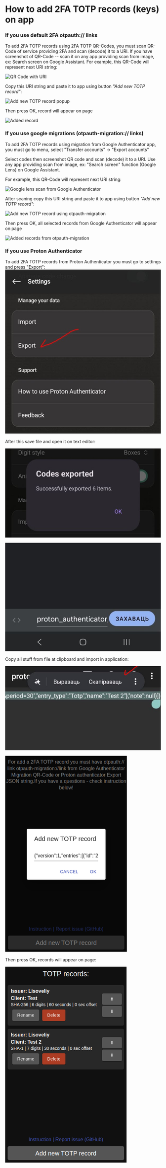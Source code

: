 # How to add 2FA TOTP records (keys) on app

### If you use default 2FA otpauth:// links

To add 2FA TOTP records using 2FA TOTP QR-Codes, you must scan QR-Code of service providing 2FA and scan (decode) it to a URI. If you have screenshot of QR-Code -- scan it on any app providing scan from image, ex: Search screen on Google Assistant. For example, this QR-Code will represent next URI string:

![QR Code with URI](image.png)

Copy this URI string and paste it to app using button _"Add new TOTP record"_:

![Add new TOTP record popup](image-2.png)

Then press OK, record will appear on page

![Added record](image-4.png)

### If you use google migrations (otpauth-migration:// links)

To add 2FA TOTP records using migration from Google Authenticator app, you must go to menu, select "Transfer accounts" -> "Export accounts"

Select codes then screenshot QR code and scan (decode) it to a URI. Use any app providing scan from image, ex: "Search screen" function (Google Lens) on Google Assistant.

For example, this QR-Code will represent next URI string:

![Google lens scan from Google Authenticator](image-5.png)

After scaning copy this URI string and paste it to app using button _"Add new TOTP record"_:

![Add new TOTP record using otpauth-migration](image-6.png)

Then press OK, all selected records from Google Authenticator will appear on page

![Added records from otpauth-migration](image-7.png)


### If you use Proton Authenticator

To add 2FA TOTP records from Proton Authenticator you must go to settings and press "Export":
 ![alt text](photo_2025-08-08_17-10-27.jpg)

After this save file and open it on text editor:

![alt text](photo_2025-08-08_17-10-35.jpg)

![alt text](photo_2025-08-08_17-10-41.jpg)

Copy all stuff from file at clipboard and import in application:

![alt text](photo_2025-08-08_17-10-38.jpg)

![alt text](<Снимок экрана_20250808_170854.png>)

Then press OK, records will appear on page:

![alt text](<Снимок экрана_20250808_170912.png>)